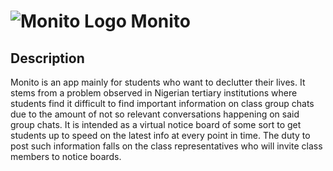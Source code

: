 # ![Monito Logo](https://res.cloudinary.com/abuka/image/upload/v1668333772/monito_logo_fneagl.png) Monito

## Description
Monito is an app mainly for students who want to declutter their lives. It stems from a problem observed in Nigerian tertiary institutions where students find it difficult to find important information on class group chats due to the amount of not so relevant conversations happening on said group chats. It is intended as a virtual notice board of some sort to get students up to speed on the latest info at every point in time. The duty to post such information falls on the class representatives who will invite class members to notice boards.
